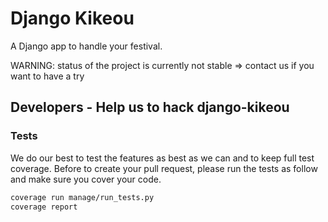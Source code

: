 # Django Kikeou

A Django app to handle your festival.

WARNING: status of the project is currently not stable => contact us if you want to have a try

## Developers - Help us to hack django-kikeou

### Tests

We do our best to test the features as best as we can and to keep full test coverage.
Before to create your pull request, please run the tests as follow and make sure you cover your code.

```bash
coverage run manage/run_tests.py
coverage report
```
